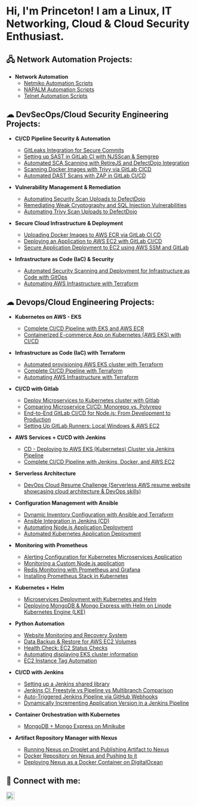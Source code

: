 <h1>Hi, I'm Princeton! I am a Linux, IT Networking, Cloud & Cloud Security Enthusiast.</a>

<h2>🖧 Network Automation Projects:</h2>

- <b>Network Automation</b>
  - [Netmiko Automation Scripts](https://github.com/Princeton45/network-automation-scripts/tree/main/Netmiko%20scripts)
  - [NAPALM Automation Scripts](https://github.com/Princeton45/network-automation-scripts/tree/main/NAPALM%20scripts)
  - [Telnet Automation Scripts](https://github.com/Princeton45/network-automation-scripts/tree/main/Telnet%20Scripts)

<h2>☁︎ DevSecOps/Cloud Security Engineering Projects:</h2>

- <b>CI/CD Pipeline Security & Automation</b>
  - [GitLeaks Integration for Secure Commits](https://gitlab.com/Princeton45/gitleaks-integration-for-secure-commits)
  - [Setting up SAST in GitLab CI with NJSScan & Semgrep](https://gitlab.com/Princeton45/setting-up-sast-in-gitlab-ci-with-njsscan-and-semgrep)
  - [Automated SCA Scanning with RetireJS and DefectDojo Integration](https://gitlab.com/Princeton45/automated-sca-scanning-with-retirejs-and-defectdojo-integration)
  - [Scanning Docker Images with Trivy via GitLab CICD](https://gitlab.com/devsecops8960519/scanning-docker-images-with-trivy-via-gitlab-cicd)
  - [Automated DAST Scans with ZAP in GitLab CI/CD](https://gitlab.com/devsecops8960519/automated-dast-scans-with-zap-in-gitlab-cicd)
  
- <b>Vulnerability Management & Remediation</b>
  - [Automating Security Scan Uploads to DefectDojo](https://gitlab.com/Princeton45/automating-security-scan-uploads-to-defectdojo)
  - [Remediating Weak Cryptography and SQL Injection Vulnerabilities](https://gitlab.com/Princeton45/remediating-weak-cryptography-and-sql-injection-vulnerabilities#)
  - [Automating Trivy Scan Uploads to DefectDojo](https://gitlab.com/devsecops8960519/automating-trivy-scan-uploads-to-defectdojo#)

- <b>Secure Cloud Infrastructure & Deployment</b>
  - [Uploading Docker Images to AWS ECR via GitLab CI CD](https://gitlab.com/Princeton45/uploading-docker-images-to-aws-ecr-via-gitlab-ci-cd)
  - [Deploying an Application to AWS EC2 with GitLab CI/CD](https://gitlab.com/Princeton45/deploying-an-application-to-aws-ec2-with-gitlab-cicd)
  - [Secure Application Deployment to EC2 using AWS SSM and GitLab](https://gitlab.com/devsecops8960519/secure-application-deployment-to-ec2-using-aws-ssm-and-gitlab)

- <b>Infrastructure as Code (IaC) & Security</b>
  - [Automated Security Scanning and Deployment for Infrastructure as Code with GitOps](https://gitlab.com/devsecops8960519/automated-security-scanning-and-deployment-for-infrastructure-as-code-with-gitops)
  - [Automating AWS Infrastructure with Terraform](https://gitlab.com/devsecops8960519/automating-aws-infrastructure-with-terraform)
  

<h2>☁︎ Devops/Cloud Engineering Projects:</h2>

- <b>Kubernetes on AWS - EKS</b>
  - [Complete CI/CD Pipeline with EKS and AWS ECR](https://github.com/Princeton45/eks-ecr-complete-pipeline) 
  - [Containerized E-commerce App on Kubernetes (AWS EKS) with CI/CD](https://github.com/Princeton45/Kubernetes-Resume-Challenge) 

- <b>Infrastructure as Code (IaC) with Terraform</b>
  - [Automated provisioning AWS EKS cluster with Terraform](https://github.com/Princeton45/terraform-aws-eks-cluster) 
  - [Complete CI/CD Pipeline with Terraform](https://github.com/Princeton45/terraform-complete-cicd) 
  - [Automating AWS Infrastructure with Terraform](https://github.com/Princeton45/terraform-aws-infrastructure?tab=readme-ov-file) 

- <b>CI/CD with Gitlab</b>
  - [Deploy Microservices to Kubernetes cluster with Gitlab](https://gitlab.com/Princeton45/deploy-microservices-to-kubernetes-cluster-with-gitlab) 
  - [Comparing Microservice CI/CD: Monorepo vs. Polyrepo](https://gitlab.com/Princeton45/cicd-monorepo-polyrepo-microservice) 
  - [End-to-End GitLab CI/CD for Node.js: From Development to Production](https://gitlab.com/Princeton45/nodejs-gitlab-cicd-project) 
  - [Setting Up GitLab Runners: Local Windows & AWS EC2](https://github.com/Princeton45/local-aws-runner) 

- <b>AWS Services + CI/CD with Jenkins</b>
  - [CD - Deploying to AWS EKS (Kubernetes) Cluster via Jenkins Pipeline](https://github.com/Princeton45/jenkins-eks-cd-pipeline) 
  - [Complete CI/CD Pipeline with Jenkins, Docker, and AWS EC2](https://github.com/Princeton45/jenkins-docker-ec2-cicd) 

- <b>Serverless Architecture</b>
  - [DevOps Cloud Resume Challenge (Serverless AWS resume website showcasing cloud architecture & DevOps skills)](https://github.com/Princeton45/DevOps-Cloud-Resume-Challenge) 

- <b>Configuration Management with Ansible</b>
  - [Dynamic Inventory Configuration with Ansible and Terraform](https://github.com/Princeton45/dynamic-inventory-ec2)
  - [Ansible Integration in Jenkins (CD)](https://github.com/Princeton45/ansible-jenkins-integration)
  - [Automating Node.js Application Deployment](https://github.com/Princeton45/nodejs-ansible-deploy) 
  - [Automated Kubernetes Application Deployment](https://github.com/Princeton45/ansible-kubernetes-deployment) 

- <b>Monitoring with Prometheus</b>
  - [Alerting Configuration for Kubernetes Microservices Application](https://github.com/Princeton45/config-alerting-prometheus)
  - [Monitoring a Custom Node.js application](https://github.com/Princeton45/monitor-custom-app) 
  - [Redis Monitoring with Prometheus and Grafana](https://github.com/Princeton45/monitor-3rd-party-app) 
  - [Installing Prometheus Stack in Kubernetes](https://github.com/Princeton45/install-prometheus-eks) 

- <b>Kubernetes + Helm</b>
  - [Microservices Deployment with Kubernetes and Helm](https://github.com/Princeton45/microservices-helm-deployment1) 
  - [Deploying MongoDB & Mongo Express with Helm on Linode Kubernetes Engine (LKE)](https://github.com/Princeton45/kubernetes-mongodb-helm) 

- <b>Python Automation</b>
  - [Website Monitoring and Recovery System](https://github.com/Princeton45/website-monitoring-python) 
  - [Data Backup & Restore for AWS EC2 Volumes](https://github.com/Princeton45/data-backup-restore-python) 
  - [Health Check: EC2 Status Checks](https://github.com/Princeton45/ec2-health-check) 
  - [Automating displaying EKS cluster information](https://github.com/Princeton45/python-eks-monitor) 
  - [EC2 Instance Tag Automation](https://github.com/Princeton45/ec2-tag-automation) 

- <b>CI/CD with Jenkins</b>
  - [Setting up a Jenkins shared library](https://github.com/Princeton45/jenkins-shared-library) 
  - [Jenkins CI: Freestyle vs Pipeline vs Multibranch Comparison](https://github.com/Princeton45/jenkins-multi-pipeline) 
  - [Auto-Triggered Jenkins Pipeline via GitHub Webhooks](https://github.com/Princeton45/jenkins-webhooks-trigger) 
  - [Dynamically Incrementing Application Version in a Jenkins Pipeline](https://github.com/Princeton45/jenkins-dynamic-versioning) 

- <b>Container Orchestration with Kubernetes</b>
  - [MongoDB + Mongo Express on Minikube](https://github.com/Princeton45/k8s-mongodb-express-local) 

- <b>Artifact Repository Manager with Nexus</b>
  - [Running Nexus on Droplet and Publishing Artifact to Nexus](https://github.com/Princeton45/nexus-droplet-setup) 
  - [Docker Repository on Nexus and Pushing to it](https://github.com/Princeton45/nexus-docker-repo-setup) 
  - [Deploying Nexus as a Docker Container on DigitalOcean](https://github.com/Princeton45/nexus-docker-container) 

  
<h2> 🤳 Connect with me:</h2>

[<img align="left" alt="Princeton Abdulsalam | LinkedIn" width="22px" src="https://cdn.jsdelivr.net/npm/simple-icons@v3/icons/linkedin.svg" />][linkedin]

[linkedin]: https://www.linkedin.com/in/princetona/
